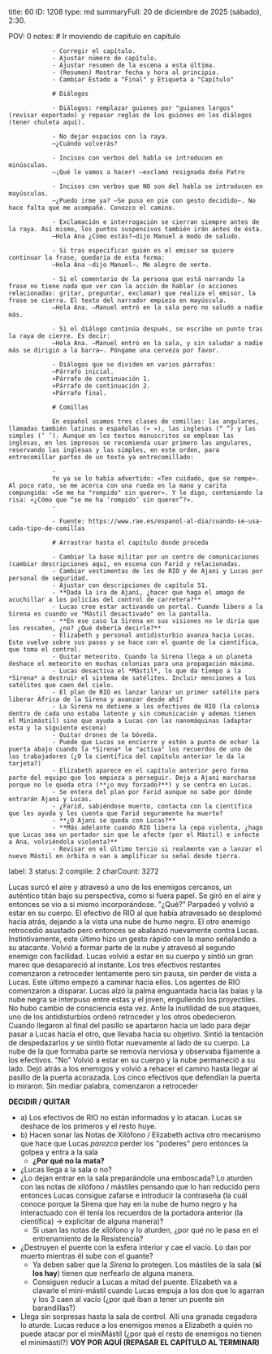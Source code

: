 title:          60
ID:             1208
type:           md
summaryFull:    20 de diciembre de 2025 (sábado), 2:30.
                
POV:            0
notes:          # Ir moviendo de capítulo en capítulo
                
                - Corregir el capítulo.
                - Ajustar número de capítulo.
                - Ajustar resumen de la escena a esta última.
                - (Resumen) Mostrar fecha y hora al principio.
                - Cambiar Estado a "Final" y Etiqueta a "Capítulo"
                
                # Diálogos
                
                - Diálogos: remplazar guiones por "guiones largos" (revisar exportado) y repasar reglas de los guiones en los diálogos (tener chuleta aquí).
                
                - No dejar espacios con la raya.
                —¿Cuándo volverás?
                
                - Incisos con verbos del habla se introducen en minúsculas.
                —¡Qué le vamos a hacer! —exclamó resignada doña Patro
                
                - Incisos con verbos que NO son del habla se introducen en mayúsculas.
                —¿Puedo irme ya? —Se puso en pie con gesto decidido—. No hace falta que me acompañe. Conozco el camino.
                
                - Exclamación e interrogación se cierran siempre antes de la raya. Así mismo, los puntos suspensivos también irán antes de ésta.
                —Hola Ana ¿Cómo estás?—dijo Manuel a modo de saludo.
                
                - Si tras especificar quién es el emisor se quiere continuar la frase, quedaría de esta forma:
                —Hola Ana —dijo Manuel—. Me alegro de verte.
                
                - Si el comentario de la persona que está narrando la frase no tiene nada que ver con la acción de hablar (o acciones relacionadas: gritar, preguntar, exclamar) que realiza el emisor, la frase se cierra. El texto del narrador empieza en mayúscula.
                —Hola Ana. —Manuel entró en la sala pero no saludó a nadie más.
                
                - Si el diálogo continúa después, se escribe un punto tras la raya de cierre. Es decir:
                —Hola Ana. —Manuel entró en la sala, y sin saludar a nadie más se dirigió a la barra—. Póngame una cerveza por favor.
                
                - Diálogos que se dividen en varios párrafos:
                —Párrafo inicial.
                »Párrafo de continuación 1.
                »Párrafo de continuación 2.
                »Párrafo final.
                
                # Comillas
                
                En español usamos tres clases de comillas: las angulares, llamadas también latinas o españolas (« »), las inglesas (“ ”) y las simples (‘ ’). Aunque en los textos manuscritos se emplean las inglesas, en los impresos se recomienda usar primero las angulares, reservando las inglesas y las simples, en este orden, para entrecomillar partes de un texto ya entrecomillado:
                
                -
                Yo ya se lo había advertido: «Ten cuidado, que se rompe». Al poco rato, se me acerca con una rueda en la mano y carita compungida: «Se me ha "rompido" sin querer». Y le digo, conteniendo la risa: «¿Cómo que “se me ha ‘rompido’ sin querer”?».
                -
                
                - Fuente: https://www.rae.es/espanol-al-dia/cuando-se-usa-cada-tipo-de-comillas
                
                # Arrastrar hasta el capítulo donde proceda
                
                - Cambiar la base militar por un centro de comunicaciones (cambiar descripciones aquí, en escena con Farid y relacionadas.
                - Cambiar vestimentas de los de RIO y de Ajani y Lucas por personal de seguridad.
                - Ajustar con descripciones de capítulo 51.
                - **Dada la ira de Ajani, ¿hacer que haga el amago de acuchillar a los policías del control de carretera?**
                - Lucas cree estar activando un portal. Cuando libera a la Sirena es cuando ve "Mástil desactivado" en la pantalla.
                - **En ese caso la Sirena en sus visiones no le diría que los rescaten, ¿no? ¿Qué debería decirle?**
                - Elizabeth y personal antidisturbio avanza hacia Lucas. Este vuelve sobre sus pasos y se hace con el guante de la científica, que toma el control.
                - Quitar meteorito. Cuando la Sirena llega a un planeta deshace el meteorito en muchas colonias para una propagación máxima.
                - Lucas desactiva el *Mástil*, lo que da tiempo a la *Sirena* a destruir el sistema de satélites. Incluir menciones a los satélites que caen del cielo.
                - El plan de RIO es lanzar lanzar un primer satélite para liberar África de la Sirena y avanzar desde ahí?
                - La Sirena no detiene a los efectivos de RIO (la colonia dentro de cada uno estaba latente y sin comunicación y ademas tienen el Minimástil) sino que ayuda a Lucas con las nanomáquinas (adaptar esta y la siguiente escena)
                - Quitar drones de la bóveda.
                - Puede que Lucas se encierre y estén a punto de echar la puerta abajo cuando la *Sirena* le "activa" los recuerdos de uno de los trabajadores (¿O la científica del capítulo anterior le da la tarjeta?)
                - Elizabeth aparece en el capítulo anterior pero forma parte del equipo que los empieza a perseguir. Deja a Ajani marcharse porque no le queda otra (**¿o muy forzado?**) y se centra en Lucas.
                - Se entera del plan por Farid aunque no sabe por dónde entrarán Ajani y Lucas.
                - ¿Farid, sabiéndose muerto, contacta con la científica que les ayuda y les cuenta que Farid seguramente ha muerto?
                - **¿O Ajani se queda con Lucas?**
                - **Más adelante cuando RIO libera la cepa violenta, ¿hago que Lucas sea un portador sin que le afecte (por el Mástil) e infecte a Ana, volviéndola violenta?**
                - Revisar en el último tercio si realmente van a lanzar el nuevo Mástil en órbita o van a amplificar su señal desde tierra.
label:          3
status:         2
compile:        2
charCount:      3272



Lucas surcó el aire y atravesó a uno de los enemigos cercanos, un auténtico titán bajo su perspectiva, como si fuera papel.
Se giró en el aire y entonces se vio a si mismo incorporándose.
"¿Qué?"
Parpadeó y volvió a estar en su cuerpo. El efectivo de RIO al que había atravesado se desplomó hacia atrás, dejando a la vista una nube de humo negro.
El otro enemigo retrocedió asustado pero entonces se abalanzó nuevamente contra Lucas.
Instintivamente, este último hizo un gesto rápido con la mano señalando a su atacante. Volvió a formar parte de la nube y atravesó al segundo enemigo con facilidad.
Lucas volvió a estar en su cuerpo y sintió un gran mareo que desapareció al instante.
Los tres efectivos restantes comenzaron a retroceder lentamente pero sin pausa, sin perder de vista a Lucas. Este último empezó a caminar hacia ellos.
Los agentes de RIO comenzaron a disparar. Lucas alzó la palma enguantada hacia las balas y la nube negra se interpuso entre estas y el joven, engullendo los proyectiles. No hubo cambio de consciencia esta vez.
Ante la inutilidad de sus ataques, uno de los antidisturbios ordenó retroceder y los otros obedecieron. Cuando llegaron al final del pasillo se apartaron hacia un lado para dejar pasar a Lucas hacia el otro, que llevaba hacia su objetivo.
Sintió la tentación de despedazarlos y se sintió flotar nuevamente al lado de su cuerpo. La nube de la que formaba parte se removía nerviosa y observaba fijamente a los efectivos.
"No"
Volvió a estar en su cuerpo y la nube permaneció a su lado.
Dejó atrás a los enemigos y volvió a rehacer el camino hasta llegar al pasillo de la puerta acorazada.
Los cinco efectivos que defendían la puerta lo miraron. Sin mediar palabra, comenzaron a retroceder

**DECIDIR / QUITAR**
- a) Los efectivos de RIO no están informados y lo atacan. Lucas se deshace de los primeros y el resto huye.
- b) Hacen sonar las Notas de Xilófono / Elizabeth activa otro mecanismo que hace que Lucas *parezca* perder los "poderes" pero entonces la golpea y entra a la sala
	- **¿Por qué no la mata?**
- ¿Lucas llega a la sala o no?
- ¿Lo dejan entrar en la sala preparándole una emboscada? Lo aturden con las notas de xilófono / mástiles pensando que lo han reducido pero entonces Lucas consigue zafarse e introducir la contraseña (la cuál conoce porque la Sirena que hay en la nube de humo negro y ha interactuado con él tenía los recuerdos de la portadora anterior (la científica) -> explicitar de alguna manera)?
	- Si usan las notas de xilófono y lo aturden, ¿por qué no le pasa en el entrenamiento de la Resistencia?
- ¿Destruyen el puente con la esfera interior y cae el vacío. Lo dan por muerto mientras él sube con el guante?
	- Ya deben saber que la *Sirena* lo protegen. Los mástiles de la sala (**si los hay**) tienen que nerfearlo de alguna manera.
	- Consiguen reducir a Lucas a mitad del puente. Elizabeth va a clavarle el mini-mástil cuando Lucas empuja a los dos que lo agarran y los 3 caen al vacío (¿por qué iban a tener un puente sin barandillas?)
- Llega sin sorpresas hasta la sala de control. Allí una granada cegadora lo aturde. Lucas reduce a los enemigos menos a Elizabeth a quién no puede atacar por el miniMástil (¿por qué el resto de enemigos no tienen el minimástil?)
**VOY POR AQUÍ (REPASAR EL CAPÍTULO AL TERMINAR)**
